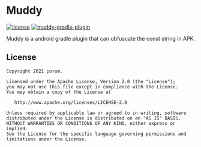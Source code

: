 # Muddy

[![license](https://img.shields.io/badge/license-Apache--2.0-brightgreen.svg)](https://www.apache.org/licenses/LICENSE-2.0)
[![muddy-gradle-plugin](https://img.shields.io/badge/muddy--gradle--plugin-1.1.2--SNAPSHOT-brightgreen.svg)](https://search.maven.org/artifact/io.github.porum/muddy-gradle-plugin/1.1.2-SNAPSHOT/jar)

Muddy is a android gradle plugin that can obfuscate the const string in APK.

## License

```
Copyright 2021 porum.

Licensed under the Apache License, Version 2.0 (the "License");
you may not use this file except in compliance with the License.
You may obtain a copy of the License at

   http://www.apache.org/licenses/LICENSE-2.0

Unless required by applicable law or agreed to in writing, software
distributed under the License is distributed on an "AS IS" BASIS,
WITHOUT WARRANTIES OR CONDITIONS OF ANY KIND, either express or implied.
See the License for the specific language governing permissions and
limitations under the License.
```

